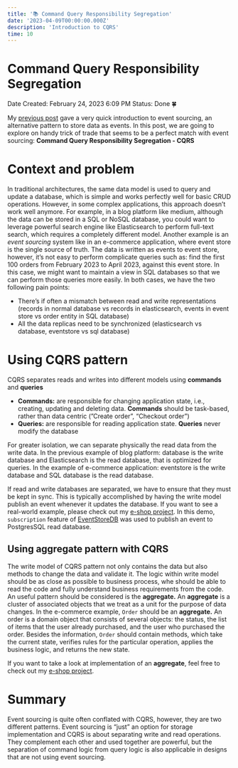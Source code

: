 ```yaml
---
title: '📚 Command Query Responsibility Segregation'
date: '2023-04-09T00:00:00.000Z'
description: 'Introduction to CQRS'
time: 10
---
```


# Command Query Responsibility Segregation

Date Created: February 24, 2023 6:09 PM
Status: Done 🍀

My [previous post](https://kkhanhluu.github.io/event-sourcing-vs-event-driven-architecture/) gave a very quick introduction to event sourcing, an alternative pattern to store data as events. In this post, we are going to explore on handy trick of trade that seems to be a perfect match with event sourcing: **Command Query Responsibility Segregation - CQRS**

# Context and problem

In traditional architectures, the same data model is used to query and update a database, which is simple and works perfectly well for basic CRUD operations. However, in some complex applications, this approach doesn’t work well anymore. For example, in a blog platform like medium, although the data can be stored in a SQL or NoSQL database, you could want to leverage powerful search engine like Elasticsearch to perform full-text search, which requires a completely different model. Another example is an _event sourcing_ system like in an e-commerce application, where event store is the single source of truth. The data is written as events to event store, however, it’s not easy to perform complicate queries such as: find the first 100 orders from February 2023 to April 2023, against this event store. In this case, we might want to maintain a view in SQL databases so that we can perform those queries more easily. In both cases, we have the two following pain points:

- There’s if often a mismatch between read and write representations (records in normal database vs records in elasticsearch, events in event store vs order entity in SQL database)
- All the data replicas need to be synchronized (elasticsearch vs database, eventstore vs sql database)

# Using CQRS pattern

CQRS separates reads and writes into different models using **commands** and **queries**

- **Commands:** are responsible for changing application state, i.e., creating, updating and deleting data. **Commands** should be task-based, rather than data centric (”Create order”, “Checkout order”)
- **Queries:** are responsible for reading application state. **Queries** never modify the database

For greater isolation, we can separate physically the read data from the write data. In the previous example of blog platform: database is the write database and Elasticsearch is the read database, that is optimized for queries. In the example of e-commerce application: eventstore is the write database and SQL database is the read database.

If read and write databases are separated, we have to ensure that they must be kept in sync. This is typically accomplished by having the write model publish an event whenever it updates the database. If you want to see a real-world example, please check out my [e-shop project](https://kkhanhluu.github.io/e-shop/explore/code/simplified-cqrs). In this demo, `subscription` feature of [EventStoreDB](https://www.eventstore.com/) was used to publish an event to PostgresSQL read database.

## Using aggregate pattern with CQRS

The write model of CQRS pattern not only contains the data but also methods to change the data and validate it. The logic within write model should be as close as possible to business process, whe should be able to read the code and fully understand business requirements from the code. An useful pattern should be considered is the **aggregate.** An **aggregate** is a cluster of associated objects that we treat as a unit for the purpose of data changes. In the e-commerce example, `Order` should be an **aggregate.** An order is a domain object that consists of several objects: the status, the list of items that the user already purchased, and the user who purchased the order. Besides the information, `Order` should contain methods, which take the current state, verifies rules for the particular operation, applies the business logic, and returns the new state.

If you want to take a look at implementation of an **aggregate**, feel free to check out my [e-shop project](https://kkhanhluu.github.io/e-shop/explore/code/simplified-cqrs).

# Summary

Event sourcing is quite often conflated with CQRS, however, they are two different patterns. Event sourcing is “just” an option for storage implementation and CQRS is about separating write and read operations. They complement each other and used together are powerful, but the separation of command logic from query logic is also applicable in designs that are not using event sourcing.
